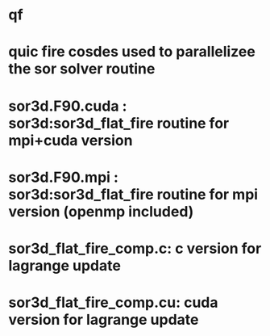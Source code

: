 # qf
# quic fire cosdes used to parallelizee the sor solver routine

# sor3d.F90.cuda : sor3d:sor3d_flat_fire routine for mpi+cuda version 
# sor3d.F90.mpi : sor3d:sor3d_flat_fire routine for mpi version (openmp included) 
# sor3d_flat_fire_comp.c:  c version for lagrange update
# sor3d_flat_fire_comp.cu: cuda version for lagrange update
